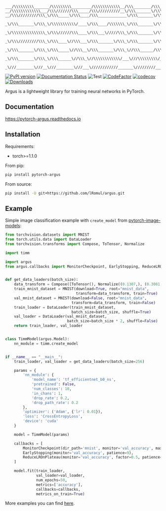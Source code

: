 ```
___/\\\\\\\\\_______/\\\\\\\\\_________/\\\\\\\\\\\\__/\\\________/\\\_____/\\\\\\\\\\\___        
__/\\\\\\\\\\\\\___/\\\///////\\\_____/\\\//////////__\/\\\_______\/\\\___/\\\/////////\\\_       
__/\\\/////////\\\_\/\\\_____\/\\\____/\\\_____________\/\\\_______\/\\\__\//\\\______\///__      
 _\/\\\_______\/\\\_\/\\\\\\\\\\\/____\/\\\____/\\\\\\\_\/\\\_______\/\\\___\////\\\_________     
  _\/\\\\\\\\\\\\\\\_\/\\\//////\\\____\/\\\___\/////\\\_\/\\\_______\/\\\______\////\\\______    
   _\/\\\/////////\\\_\/\\\____\//\\\___\/\\\_______\/\\\_\/\\\_______\/\\\_________\////\\\___   
    _\/\\\_______\/\\\_\/\\\_____\//\\\__\/\\\_______\/\\\_\//\\\______/\\\___/\\\______\//\\\__  
     _\/\\\_______\/\\\_\/\\\______\//\\\_\//\\\\\\\\\\\\/___\///\\\\\\\\\/___\///\\\\\\\\\\\/__ 
      _\///________\///__\///________\///___\////////////_______\/////////_______\///////////___
```

[![PyPI version](https://badge.fury.io/py/pytorch-argus.svg)](https://badge.fury.io/py/pytorch-argus)
[![Documentation Status](https://readthedocs.org/projects/pytorch-argus/badge/?version=latest)](https://pytorch-argus.readthedocs.io/en/latest/?badge=latest)
![Test](https://github.com/lRomul/argus/workflows/Test/badge.svg)
[![CodeFactor](https://www.codefactor.io/repository/github/lromul/argus/badge)](https://www.codefactor.io/repository/github/lromul/argus)
[![codecov](https://codecov.io/gh/lRomul/argus/branch/master/graph/badge.svg)](https://codecov.io/gh/lRomul/argus)
[![Downloads](https://pepy.tech/badge/pytorch-argus)](https://pepy.tech/project/pytorch-argus)

Argus is a lightweight library for training neural networks in PyTorch.

## Documentation

https://pytorch-argus.readthedocs.io

## Installation

Requirements: 
* torch>=1.1.0

From pip:

```bash
pip install pytorch-argus
```

From source:

```bash
pip install -U git+https://github.com/lRomul/argus.git
```

## Example

Simple image classification example with `create_model` from [pytorch-image-models](https://github.com/rwightman/pytorch-image-models):

```python
from torchvision.datasets import MNIST
from torch.utils.data import DataLoader
from torchvision.transforms import Compose, ToTensor, Normalize

import timm

import argus
from argus.callbacks import MonitorCheckpoint, EarlyStopping, ReduceLROnPlateau


def get_data_loaders(batch_size):
    data_transform = Compose([ToTensor(), Normalize((0.1307,), (0.3081,))])
    train_mnist_dataset = MNIST(download=True, root="mnist_data",
                                transform=data_transform, train=True)
    val_mnist_dataset = MNIST(download=False, root="mnist_data",
                              transform=data_transform, train=False)
    train_loader = DataLoader(train_mnist_dataset,
                              batch_size=batch_size, shuffle=True)
    val_loader = DataLoader(val_mnist_dataset,
                            batch_size=batch_size * 2, shuffle=False)
    return train_loader, val_loader


class TimmModel(argus.Model):
    nn_module = timm.create_model


if __name__ == "__main__":
    train_loader, val_loader = get_data_loaders(batch_size=256)

    params = {
        'nn_module': {
            'model_name': 'tf_efficientnet_b0_ns',
            'pretrained': False,
            'num_classes': 10,
            'in_chans': 1,
            'drop_rate': 0.2,
            'drop_path_rate': 0.2
        },
        'optimizer': ('Adam', {'lr': 0.01}),
        'loss': 'CrossEntropyLoss',
        'device': 'cuda'
    }

    model = TimmModel(params)

    callbacks = [
        MonitorCheckpoint(dir_path='mnist', monitor='val_accuracy', max_saves=3),
        EarlyStopping(monitor='val_accuracy', patience=9),
        ReduceLROnPlateau(monitor='val_accuracy', factor=0.5, patience=3)
    ]

    model.fit(train_loader,
              val_loader=val_loader,
              num_epochs=50,
              metrics=['accuracy'],
              callbacks=callbacks,
              metrics_on_train=True)
```

More examples you can find [here](https://pytorch-argus.readthedocs.io/en/latest/examples.html).
